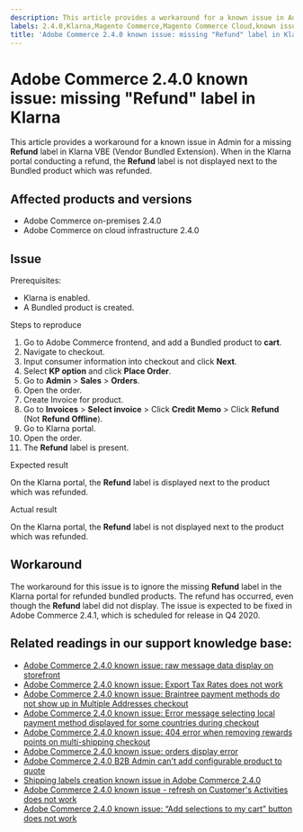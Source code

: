 ```yaml
---
description: This article provides a workaround for a known issue in Admin for a missing **Refund** label in Klarna VBE (Vendor Bundled Extension). When in the Klarna portal conducting a refund, the **Refund** label is not displayed next to the Bundled product which was refunded.
labels: 2.4.0,Klarna,Magento Commerce,Magento Commerce Cloud,known issues,label,refund,Adobe Commerce,cloud infrastructure,on-premises
title: 'Adobe Commerce 2.4.0 known issue: missing "Refund" label in Klarna'
---
```


# Adobe Commerce 2.4.0 known issue: missing "Refund" label in Klarna

This article provides a workaround for a known issue in Admin for a missing **Refund** label in Klarna VBE (Vendor Bundled Extension). When in the Klarna portal conducting a refund, the **Refund** label is not displayed next to the Bundled product which was refunded.

## Affected products and versions

* Adobe Commerce on-premises 2.4.0
* Adobe Commerce on cloud infrastructure 2.4.0

## Issue

<span class="wysiwyg-underline">Prerequisites:</span>

* Klarna is enabled.
* A Bundled product is created.

<span class="wysiwyg-underline">Steps to reproduce</span>

1. Go to Adobe Commerce frontend, and add a Bundled product to **cart**.
1. Navigate to checkout.
1. Input consumer information into checkout and click **Next**.
1. Select **KP option** and click **Place Order**.
1. Go to **Admin** > **Sales** > **Orders**.
1. Open the order.
1. Create Invoice for product.
1. Go to **Invoices** > **Select invoice** > Click **Credit Memo** > Click **Refund** (Not **Refund Offline**).
1. Go to Klarna portal.
1. Open the order.
1. The **Refund** label is present.

<span class="wysiwyg-underline">Expected result</span>

On the Klarna portal, the **Refund** label is displayed next to the product which was refunded.

<span class="wysiwyg-underline">Actual result</span>

On the Klarna portal, the **Refund** label is not displayed next to the product which was refunded.

## Workaround

The workaround for this issue is to ignore the missing **Refund** label in the Klarna portal for refunded bundled products. The refund has occurred, even though the **Refund** label did not display. The issue is expected to be fixed in Adobe Commerce 2.4.1, which is scheduled for release in Q4 2020.

## Related readings in our support knowledge base:

* [Adobe Commerce 2.4.0 known issue: raw message data display on storefront](https://support.magento.com/hc/en-us/articles/360045804332)
* [Adobe Commerce 2.4.0 known issue: Export Tax Rates does not work](https://support.magento.com/hc/en-us/articles/360045850032)
* [Adobe Commerce 2.4.0 known issue: Braintree payment methods do not show up in Multiple Addresses checkout](https://support.magento.com/hc/en-us/articles/360046354992)
* [Adobe Commerce 2.4.0 known issue: Error message selecting local payment method displayed for some countries during checkout](https://support.magento.com/hc/en-us/articles/360047139331-Magento-2-4-0-known-issue-Error-message-selecting-local-payment-method-displayed-for-some-countries-during-checkout)
* [Adobe Commerce 2.4.0 known issue: 404 error when removing rewards points on multi-shipping checkout](https://support.magento.com/hc/en-us/articles/360046920131-Magento-2-4-0-known-issue-404-error-when-removing-rewards-points-on-multi-shipping-checkout)
* [Adobe Commerce 2.4.0 known issue: orders display error](https://support.magento.com/hc/en-us/articles/360046802271-Magento-2-4-0-known-issue-orders-display-error)
* [Adobe Commerce 2.4.0 B2B Admin can't add configurable product to quote](https://support.magento.com/hc/en-us/articles/360046801971-Magento-2-4-0-known-issue-B2B-Admin-cannot-add-a-configurable-product-to-a-quote)
* [Shipping labels creation known issue in Adobe Commerce 2.4.0](https://support.magento.com/hc/en-us/articles/360046750171-Shipping-labels-creation-known-issue-in-Magento-2-4-0)
* [Adobe Commerce 2.4.0 known issue - refresh on Customer's Activities does not work](https://support.magento.com/hc/en-us/articles/360046091332-Magento-2-4-0-known-issue-refresh-on-Customer-s-Activities-does-not-work)
* [Adobe Commerce 2.4.0 known issue: “Add selections to my cart” button does not work](https://support.magento.com/hc/en-us/articles/360045838312-Magento-2-4-0-known-issue-Add-selections-to-my-cart-button-does-not-work)